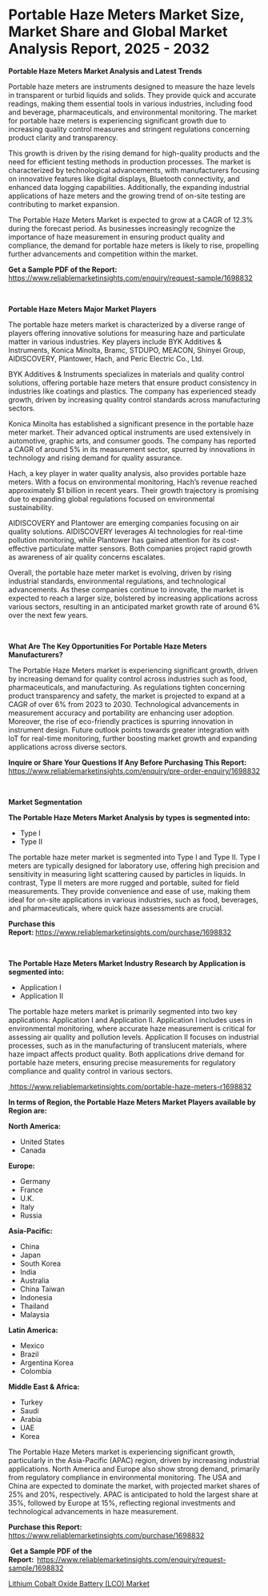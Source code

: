 <p><h1>Portable Haze Meters Market Size, Market Share and Global Market Analysis Report, 2025 - 2032</h1></p><p><strong>Portable Haze Meters Market Analysis and Latest Trends</strong></p>
<p><p>Portable haze meters are instruments designed to measure the haze levels in transparent or turbid liquids and solids. They provide quick and accurate readings, making them essential tools in various industries, including food and beverage, pharmaceuticals, and environmental monitoring. The market for portable haze meters is experiencing significant growth due to increasing quality control measures and stringent regulations concerning product clarity and transparency.</p><p>This growth is driven by the rising demand for high-quality products and the need for efficient testing methods in production processes. The market is characterized by technological advancements, with manufacturers focusing on innovative features like digital displays, Bluetooth connectivity, and enhanced data logging capabilities. Additionally, the expanding industrial applications of haze meters and the growing trend of on-site testing are contributing to market expansion.</p><p>The Portable Haze Meters Market is expected to grow at a CAGR of 12.3% during the forecast period. As businesses increasingly recognize the importance of haze measurement in ensuring product quality and compliance, the demand for portable haze meters is likely to rise, propelling further advancements and competition within the market.</p></p>
<p><strong>Get a Sample PDF of the Report:&nbsp;</strong> <a href="https://www.reliablemarketinsights.com/enquiry/request-sample/1698832?utm_campaign=3183&utm_medium=2&utm_source=Github&utm_content=ia&utm_term=27032025&utm_id=portable-haze-meters">https://www.reliablemarketinsights.com/enquiry/request-sample/1698832</a></p>
<p>&nbsp;</p>
<p><strong>Portable Haze Meters Major Market Players</strong></p>
<p><p>The portable haze meters market is characterized by a diverse range of players offering innovative solutions for measuring haze and particulate matter in various industries. Key players include BYK Additives & Instruments, Konica Minolta, Bramc, STDUPO, MEACON, Shinyei Group, AIDISCOVERY, Plantower, Hach, and Peric Electric Co., Ltd.</p><p>BYK Additives & Instruments specializes in materials and quality control solutions, offering portable haze meters that ensure product consistency in industries like coatings and plastics. The company has experienced steady growth, driven by increasing quality control standards across manufacturing sectors.</p><p>Konica Minolta has established a significant presence in the portable haze meter market. Their advanced optical instruments are used extensively in automotive, graphic arts, and consumer goods. The company has reported a CAGR of around 5% in its measurement sector, spurred by innovations in technology and rising demand for quality assurance.</p><p>Hach, a key player in water quality analysis, also provides portable haze meters. With a focus on environmental monitoring, Hach’s revenue reached approximately $1 billion in recent years. Their growth trajectory is promising due to expanding global regulations focused on environmental sustainability.</p><p>AIDISCOVERY and Plantower are emerging companies focusing on air quality solutions. AIDISCOVERY leverages AI technologies for real-time pollution monitoring, while Plantower has gained attention for its cost-effective particulate matter sensors. Both companies project rapid growth as awareness of air quality concerns escalates.</p><p>Overall, the portable haze meter market is evolving, driven by rising industrial standards, environmental regulations, and technological advancements. As these companies continue to innovate, the market is expected to reach a larger size, bolstered by increasing applications across various sectors, resulting in an anticipated market growth rate of around 6% over the next few years.</p></p>
<p>&nbsp;</p>
<p><strong>What Are The Key Opportunities For Portable Haze Meters Manufacturers?</strong></p>
<p><p>The Portable Haze Meters market is experiencing significant growth, driven by increasing demand for quality control across industries such as food, pharmaceuticals, and manufacturing. As regulations tighten concerning product transparency and safety, the market is projected to expand at a CAGR of over 6% from 2023 to 2030. Technological advancements in measurement accuracy and portability are enhancing user adoption. Moreover, the rise of eco-friendly practices is spurring innovation in instrument design. Future outlook points towards greater integration with IoT for real-time monitoring, further boosting market growth and expanding applications across diverse sectors.</p></p>
<p><strong>Inquire or Share Your Questions If Any Before Purchasing This Report:</strong> <a href="https://www.reliablemarketinsights.com/enquiry/pre-order-enquiry/1698832?utm_campaign=3183&utm_medium=2&utm_source=Github&utm_content=ia&utm_term=27032025&utm_id=portable-haze-meters">https://www.reliablemarketinsights.com/enquiry/pre-order-enquiry/1698832</a></p>
<p>&nbsp;</p>
<p><strong>Market Segmentation</strong></p>
<p><strong>The Portable Haze Meters Market Analysis by types is segmented into:</strong></p>
<p><ul><li>Type I</li><li>Type II</li></ul></p>
<p><p>The portable haze meter market is segmented into Type I and Type II. Type I meters are typically designed for laboratory use, offering high precision and sensitivity in measuring light scattering caused by particles in liquids. In contrast, Type II meters are more rugged and portable, suited for field measurements. They provide convenience and ease of use, making them ideal for on-site applications in various industries, such as food, beverages, and pharmaceuticals, where quick haze assessments are crucial.</p></p>
<p><strong>Purchase this Report:&nbsp;</strong><a href="https://www.reliablemarketinsights.com/purchase/1698832?utm_campaign=3183&utm_medium=2&utm_source=Github&utm_content=ia&utm_term=27032025&utm_id=portable-haze-meters">https://www.reliablemarketinsights.com/purchase/1698832</a></p>
<p>&nbsp;</p>
<p><strong>The Portable Haze Meters Market Industry Research by Application is segmented into:</strong></p>
<p><ul><li>Application I</li><li>Application II</li></ul></p>
<p><p>The portable haze meters market is primarily segmented into two key applications: Application I and Application II. Application I includes uses in environmental monitoring, where accurate haze measurement is critical for assessing air quality and pollution levels. Application II focuses on industrial processes, such as in the manufacturing of translucent materials, where haze impact affects product quality. Both applications drive demand for portable haze meters, ensuring precise measurements for regulatory compliance and quality control in various sectors.</p></p>
<p><a href="https://www.reliablemarketinsights.com/portable-haze-meters-r1698832?utm_campaign=3183&utm_medium=2&utm_source=Github&utm_content=ia&utm_term=27032025&utm_id=portable-haze-meters">&nbsp;https://www.reliablemarketinsights.com/portable-haze-meters-r1698832</a></p>
<p><strong>In terms of Region, the Portable Haze Meters Market Players available by Region are:</strong></p>
<p>
    <p> <strong> North America: </strong>
        <ul>
            <li>United States</li>
            <li>Canada</li>
        </ul>
        </p> 
    <p> <strong> Europe: </strong>
        <ul>
            <li>Germany</li>
            <li>France</li>
            <li>U.K.</li>
            <li>Italy</li>
            <li>Russia</li>
        </ul>
        </p> 
    <p> <strong> Asia-Pacific: </strong>
        <ul>
            <li>China</li>
            <li>Japan</li>
            <li>South Korea</li>
            <li>India</li>
            <li>Australia</li>
            <li>China Taiwan</li>
            <li>Indonesia</li>
            <li>Thailand</li>
            <li>Malaysia</li>
        </ul>
        </p> 
    <p> <strong> Latin America: </strong>
        <ul>
            <li>Mexico</li>
            <li>Brazil</li>
            <li>Argentina Korea</li>
            <li>Colombia</li>
        </ul>
        </p> 
    <p> <strong> Middle East & Africa: </strong>
        <ul>
            <li>Turkey</li>
            <li>Saudi</li>
            <li>Arabia</li>
            <li>UAE</li>
            <li>Korea</li>
        </ul>
    </p>
    </p>
<p><p>The Portable Haze Meters market is experiencing significant growth, particularly in the Asia-Pacific (APAC) region, driven by increasing industrial applications. North America and Europe also show strong demand, primarily from regulatory compliance in environmental monitoring. The USA and China are expected to dominate the market, with projected market shares of 25% and 20%, respectively. APAC is anticipated to hold the largest share at 35%, followed by Europe at 15%, reflecting regional investments and technological advancements in haze measurement.</p></p>
<p><strong>Purchase this Report: </strong><a href="https://www.reliablemarketinsights.com/purchase/1698832?utm_campaign=3183&utm_medium=2&utm_source=Github&utm_content=ia&utm_term=27032025&utm_id=portable-haze-meters">https://www.reliablemarketinsights.com/purchase/1698832</a></p>
<p>&nbsp;<strong>Get a Sample PDF of the Report:&nbsp;&nbsp;</strong><a href="https://www.reliablemarketinsights.com/enquiry/request-sample/1698832?utm_campaign=3183&utm_medium=2&utm_source=Github&utm_content=ia&utm_term=27032025&utm_id=portable-haze-meters">https://www.reliablemarketinsights.com/enquiry/request-sample/1698832</a></p>
<p><strong></strong></p>
<p><p><a href="https://github.com/wynonachirei9/Market-Research-Report-List-1/blob/main/lithium-cobalt-oxide-battery-lco-market.md?utm_campaign=3183&utm_medium=2&utm_source=Github&utm_content=ia&utm_term=27032025&utm_id=portable-haze-meters">Lithium Cobalt Oxide Battery (LCO) Market</a></p></p>